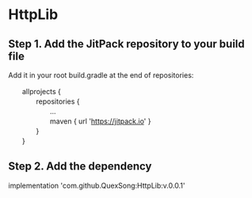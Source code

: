 # HttpLib
## Step 1. Add the JitPack repository to your build file
Add it in your root build.gradle at the end of repositories:

　　allprojects { <br>
　　　　repositories { <br>
　　　　　　... <br>
　　　　　　maven { url 'https://jitpack.io' } <br>
　　　　} <br>
　　} <br>

## Step 2. Add the dependency
implementation 'com.github.QuexSong:HttpLib:v.0.0.1' <br>
  
